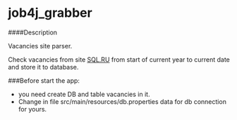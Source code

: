 # job4j_grabber

####Description

Vacancies site parser.

Check vacancies from site [SQL.RU](https://www.sql.ru/forum/job-offers/) from start of current year to current date
 and store it to database.

###Before start the app:
 * you need create DB and table vacancies in it.
 * Change in file src/main/resources/db.properties data for db connection for yours.